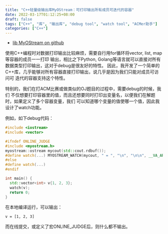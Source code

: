 ```yaml
---
title: "C++轻量级输出库MyOStream：可打印输出所有成员可迭代的容器"
date: 2022-03-17T01:12:25+08:00
draft: false
tags: ["C++", "库", "输出库", "debug tool", "watch tool", "ACMer助手"]
categories: ["C++"]
---
```


* [lib MyOStream on github](https://github.com/peacalm/myostream)


使用C++编程时对数据打印输出比较麻烦，需要自行用for循环将vector, list, map等容器的成员一一打印
输出，相比之下Python, Golang等语言就可以直接对所有数据类型打印输出，这对于debug是很友好的特性。
因此，我开发了一个简单的C++库，几乎能够对所有容器直接打印输出，说几乎是因为我们只能对成员可访问可
迭代的容器支持这个特性。


特别的，我们在打ACM比赛或做类似的OJ题目的过程中，需要debug的时候，我们
不仅想要打印容器里的值，而且还想要同时打印出变量名，以便我们在解题时，如果定义了多个容器变量，我们
可以知道哪个变量的值使哪一个值，因此我设计了watch功能。


例如，如下debug代码：
```C++
#include <iostream>
#include <vector>

#ifndef ONLINE_JUDGE
#include <myostream.h>
myostream::ostream mycout(std::cout.rdbuf());
#define watch(...) MYOSTREAM_WATCH(mycout, " = ", "\n", "\n\n", __VA_ARGS__)
#else
#define watch(...)
#endif

int main() {
  std::vector<int> v{1, 2, 3};
  watch(v);
  return 0;
}
```

在本地编译运行，可以输出：
```text
v = [1, 2, 3]
```
而在线提交，或定义了宏ONLINE_JUDGE后，则什么都不输出。
